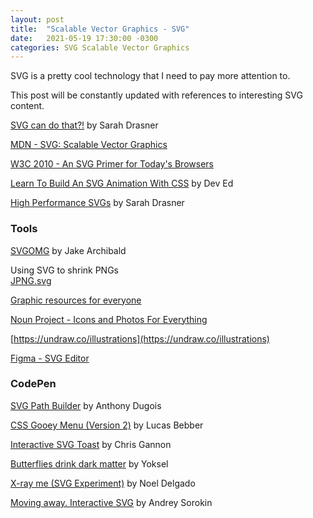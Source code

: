 ```yaml
---
layout: post
title:  "Scalable Vector Graphics - SVG"
date:   2021-05-19 17:30:00 -0300
categories: SVG Scalable Vector Graphics
---
```


SVG is a pretty cool technology that I need to pay more attention to.

This post will be constantly updated with references to interesting SVG content.

[SVG can do that?!](https://www.youtube.com/watch?v=ADXX4fmWHbo) by Sarah Drasner

[MDN - SVG: Scalable Vector Graphics](https://developer.mozilla.org/en-US/docs/Web/SVG)

[W3C 2010 - An SVG Primer for Today's Browsers](https://www.w3.org/Graphics/SVG/IG/resources/svgprimer.html)

[Learn To Build An SVG Animation With CSS](https://www.youtube.com/watch?v=gWai7fYp9PY) by Dev Ed

[High Performance SVGs](https://css-tricks.com/high-performance-svgs/) by Sarah Drasner

### Tools

[SVGOMG](https://jakearchibald.github.io/svgomg/) by Jake Archibald

Using SVG to shrink PNGs<br>
[JPNG.svg](https://codepen.io/shshaw/full/LVKEdv)

[Graphic resources for everyone](https://www.freepik.com/)

[Noun Project - Icons and Photos For Everything](https://thenounproject.com/)

[https://undraw.co/illustrations](https://undraw.co/illustrations)

[Figma - SVG Editor](https://www.figma.com/)

### CodePen

[SVG Path Builder](https://codepen.io/anthonydugois/pen/mewdyZ) by Anthony Dugois

[CSS Gooey Menu (Version 2)](https://codepen.io/lbebber/pen/RNgBPP) by Lucas Bebber

[Interactive SVG Toast](https://codepen.io/chrisgannon/pen/NGGKWo) by Chris Gannon

[Butterflies drink dark matter](https://codepen.io/yoksel/pen/BZwWOO) by Yoksel

[X-ray me (SVG Experiment)](https://codepen.io/noeldelgado/pen/ByxQjL) by Noel Delgado

[Moving away. Interactive SVG](https://codepen.io/biokillos/pen/QyqpMY) by Andrey Sorokin
